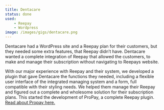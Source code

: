 ```yaml
---
title: Dentacare
status: done
used:
    - Reepay
    - Wordpress
image: /images/gigs/dentacare.png
---
```


Dentacare had a WordPress site and a Reepay plan for their customers, but they needed some extra features, that Reepay didn’t have. Dentacare wanted a complete integration of Reepay that allowed the customers, to make and manage their subscription without navigating to Reepays website.

With our major experience with Reepay and their system, we developed a plugin that gave Dentacare the functions they needed, including a flexible user interface of the integrated managing system and a form, full compatible with their styling needs. We helped them manage their Reepay and figured out a complete and wholesome solution for their subscription plans. This started the development of ProPay, a complete Reepay plugin. [Read about Propay here.](/stories/propay)